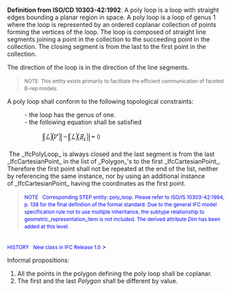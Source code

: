 ﻿**Definition from ISO/CD 10303-42:1992**: A poly loop is a loop with straight edges bounding a planar region in space. A poly loop is a loop of genus 1 where the loop is represented by an ordered coplanar collection of points forming the vertices of the loop. The loop is composed of straight line segments joining a point in the collection to the succeeding point in the collection. The closing segment is from the last to the first point in the collection.&nbsp;

The direction of the loop is in the direction of the line segments.

> <small>NOTE &nbsp;This entity
exists primarily to facilitate the efficient communication of faceted
B-rep models. </small>

A poly loop shall conform to the following topological constraints:

<dl>
  <dd>- the loop has the genus of one.</dd>
  <dd>- the following equation shall be satisfied
    <dl>
      <dd> <img src="figures/ifcpolyloop-math1.gif" height="26" width="138"></dd>
    </dl>
  </dd>
</dl>&nbsp;The _IfcPolyLoop_ is always closed and the last segment is from the last _IfcCartesianPoint_ in the list of _Polygon_'s to the first _IfcCartesianPoint_. Therefore the first point shall not be repeated at the end of the list, neither by referencing the same instance, nor by using an additional instance of&nbsp;_IfcCartesianPoint_ having the coordinates as the first point.&nbsp;

> <small><font color="#0000ff">NOTE
&nbsp;
Corresponding STEP entity: poly_loop. Please refer to ISO/IS
10303-42:1994, p. 138 for the final definition of the formal standard.
Due to the general IFC model specification rule not to use multiple
inheritance, the subtype relationship to geometric_representation_item
is not included. The derived attribute <i>Dim</i> has been
added at this
level. <br>
  <br>
HISTORY &nbsp;
New class in IFC Release 1.0 </font></small>
> 


Informal propositions:

1. All the points in the polygon defining the poly loop shall be coplanar.
2. The first and the last _Polygon_ shall be different by value.
